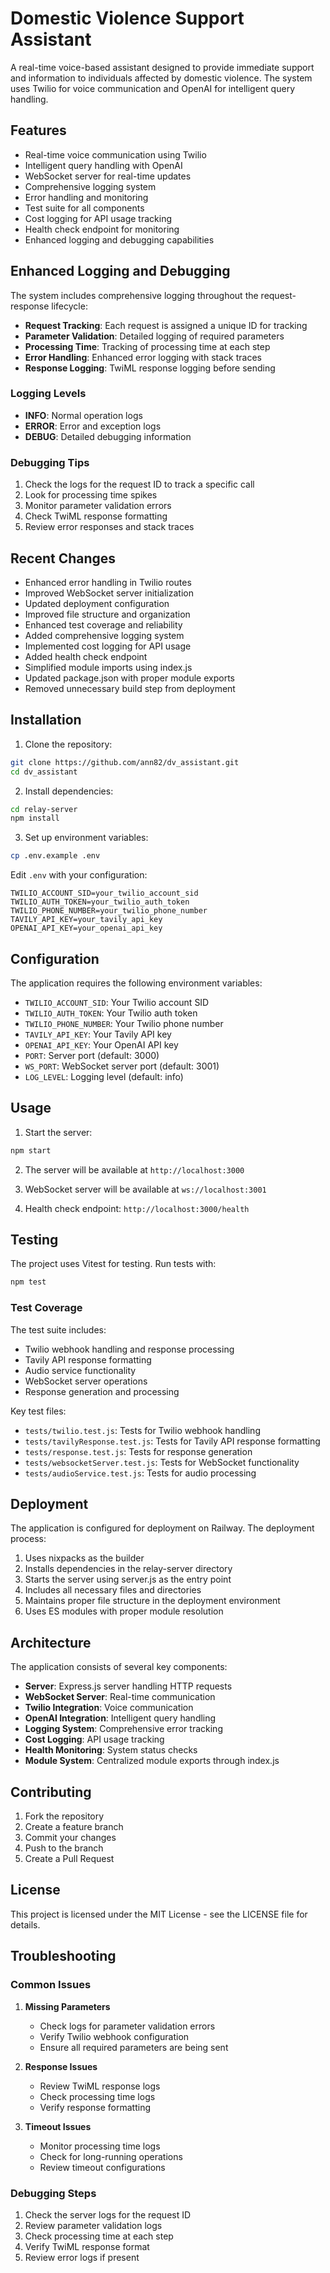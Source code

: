 # Domestic Violence Support Assistant

A real-time voice-based assistant designed to provide immediate support and information to individuals affected by domestic violence. The system uses Twilio for voice communication and OpenAI for intelligent query handling.

## Features

- Real-time voice communication using Twilio
- Intelligent query handling with OpenAI
- WebSocket server for real-time updates
- Comprehensive logging system
- Error handling and monitoring
- Test suite for all components
- Cost logging for API usage tracking
- Health check endpoint for monitoring
- Enhanced logging and debugging capabilities

## Enhanced Logging and Debugging

The system includes comprehensive logging throughout the request-response lifecycle:

- **Request Tracking**: Each request is assigned a unique ID for tracking
- **Parameter Validation**: Detailed logging of required parameters
- **Processing Time**: Tracking of processing time at each step
- **Error Handling**: Enhanced error logging with stack traces
- **Response Logging**: TwiML response logging before sending

### Logging Levels

- **INFO**: Normal operation logs
- **ERROR**: Error and exception logs
- **DEBUG**: Detailed debugging information

### Debugging Tips

1. Check the logs for the request ID to track a specific call
2. Look for processing time spikes
3. Monitor parameter validation errors
4. Check TwiML response formatting
5. Review error responses and stack traces

## Recent Changes

- Enhanced error handling in Twilio routes
- Improved WebSocket server initialization
- Updated deployment configuration
- Improved file structure and organization
- Enhanced test coverage and reliability
- Added comprehensive logging system
- Implemented cost logging for API usage
- Added health check endpoint
- Simplified module imports using index.js
- Updated package.json with proper module exports
- Removed unnecessary build step from deployment

## Installation

1. Clone the repository:
```bash
git clone https://github.com/ann82/dv_assistant.git
cd dv_assistant
```

2. Install dependencies:
```bash
cd relay-server
npm install
```

3. Set up environment variables:
```bash
cp .env.example .env
```
Edit `.env` with your configuration:
```
TWILIO_ACCOUNT_SID=your_twilio_account_sid
TWILIO_AUTH_TOKEN=your_twilio_auth_token
TWILIO_PHONE_NUMBER=your_twilio_phone_number
TAVILY_API_KEY=your_tavily_api_key
OPENAI_API_KEY=your_openai_api_key
```

## Configuration

The application requires the following environment variables:

- `TWILIO_ACCOUNT_SID`: Your Twilio account SID
- `TWILIO_AUTH_TOKEN`: Your Twilio auth token
- `TWILIO_PHONE_NUMBER`: Your Twilio phone number
- `TAVILY_API_KEY`: Your Tavily API key
- `OPENAI_API_KEY`: Your OpenAI API key
- `PORT`: Server port (default: 3000)
- `WS_PORT`: WebSocket server port (default: 3001)
- `LOG_LEVEL`: Logging level (default: info)

## Usage

1. Start the server:
```bash
npm start
```

2. The server will be available at `http://localhost:3000`

3. WebSocket server will be available at `ws://localhost:3001`

4. Health check endpoint: `http://localhost:3000/health`

## Testing

The project uses Vitest for testing. Run tests with:

```bash
npm test
```

### Test Coverage

The test suite includes:
- Twilio webhook handling and response processing
- Tavily API response formatting
- Audio service functionality
- WebSocket server operations
- Response generation and processing

Key test files:
- `tests/twilio.test.js`: Tests for Twilio webhook handling
- `tests/tavilyResponse.test.js`: Tests for Tavily API response formatting
- `tests/response.test.js`: Tests for response generation
- `tests/websocketServer.test.js`: Tests for WebSocket functionality
- `tests/audioService.test.js`: Tests for audio processing

## Deployment

The application is configured for deployment on Railway. The deployment process:

1. Uses nixpacks as the builder
2. Installs dependencies in the relay-server directory
3. Starts the server using server.js as the entry point
4. Includes all necessary files and directories
5. Maintains proper file structure in the deployment environment
6. Uses ES modules with proper module resolution

## Architecture

The application consists of several key components:

- **Server**: Express.js server handling HTTP requests
- **WebSocket Server**: Real-time communication
- **Twilio Integration**: Voice communication
- **OpenAI Integration**: Intelligent query handling
- **Logging System**: Comprehensive error tracking
- **Cost Logging**: API usage tracking
- **Health Monitoring**: System status checks
- **Module System**: Centralized module exports through index.js

## Contributing

1. Fork the repository
2. Create a feature branch
3. Commit your changes
4. Push to the branch
5. Create a Pull Request

## License

This project is licensed under the MIT License - see the LICENSE file for details.

## Troubleshooting

### Common Issues

1. **Missing Parameters**
   - Check logs for parameter validation errors
   - Verify Twilio webhook configuration
   - Ensure all required parameters are being sent

2. **Response Issues**
   - Review TwiML response logs
   - Check processing time logs
   - Verify response formatting

3. **Timeout Issues**
   - Monitor processing time logs
   - Check for long-running operations
   - Review timeout configurations

### Debugging Steps

1. Check the server logs for the request ID
2. Review parameter validation logs
3. Check processing time at each step
4. Verify TwiML response format
5. Review error logs if present